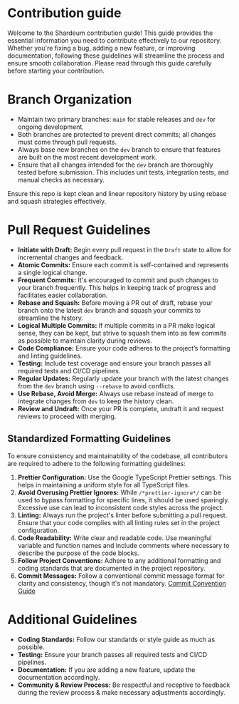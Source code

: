 # Contribution guide

Welcome to the Shardeum contribution guide! This guide provides the essential information you need to contribute effectively to our repository. Whether you're fixing a bug, adding a new feature, or improving documentation, following these guidelines will streamline the process and ensure smooth collaboration. Please read through this guide carefully before starting your contribution.

# Branch Organization



- Maintain two primary branches: `main` for stable releases and `dev` for ongoing development.
- Both branches are protected to prevent direct commits; all changes must come through pull requests.
- Always base new branches on the `dev` branch to ensure that features are built on the most recent development work.
- Ensure that all changes intended for the `dev` branch are thoroughly tested before submission. This includes unit tests, integration tests, and manual checks as necessary.

Ensure this repo is kept clean and linear repository history by using rebase and squash strategies effectively.






# Pull Request Guidelines

- **Initiate with Draft:** Begin every pull request in the `Draft` state to allow for incremental changes and feedback.
- **Atomic Commits:** Ensure each commit is self-contained and represents a single logical change.
- **Frequent Commits:** It's encouraged to commit and push changes to your branch frequently. This helps in keeping track of progress and facilitates easier collaboration.
- **Rebase and Squash:** Before moving a PR out of draft, rebase your branch onto the latest `dev` branch and squash your commits to streamline the history.
- **Logical Multiple Commits:** If multiple commits in a PR make logical sense, they can be kept, but strive to squash them into as few commits as possible to maintain clarity during reviews.
- **Code Compliance:** Ensure your code adheres to the project’s formatting and linting guidelines.
- **Testing:** Include test coverage and ensure your branch passes all required tests and CI/CD pipelines.
- **Regular Updates:** Regularly update your branch with the latest changes from the `dev` branch using `--rebase` to avoid conflicts.
- **Use Rebase, Avoid Merge:** Always use rebase instead of merge to integrate changes from `dev` to keep the history clean.
- **Review and Undraft:** Once your PR is complete, undraft it and request reviews to proceed with merging.

## Standardized Formatting Guidelines

To ensure consistency and maintainability of the codebase, all contributors are required to adhere to the following formatting guidelines:

1. **Prettier Configuration:** Use the Google TypeScript Prettier settings. This helps in maintaining a uniform style for all TypeScript files.
2. **Avoid Overusing Prettier Ignores:** While `/*prettier-ignore*/` can be used to bypass formatting for specific lines, it should be used sparingly. Excessive use can lead to inconsistent code styles across the project.
3. **Linting:** Always run the project's linter before submitting a pull request. Ensure that your code complies with all linting rules set in the project configuration.
4. **Code Readability:** Write clear and readable code. Use meaningful variable and function names and include comments where necessary to describe the purpose of the code blocks.
5. **Follow Project Conventions:** Adhere to any additional formatting and coding standards that are documented in the project repository.
6. **Commit Messages:** Follow a conventional commit message format for clarity and consistency, though it's not mandatory. [Commit Convention Guide](https://www.conventionalcommits.org/en/v1.0.0/)


# Additional Guidelines
* **Coding Standards:** Follow our standards or style guide as much as possible.
* **Testing:** Ensure your branch passes all required tests and CI/CD pipelines.
* **Documentation:** If you are adding a new feature, update the documentation accordingly.
* **Community & Review Process:** Be respectful and receptive to feedback during the review process & make necessary adjustments accordingly.


